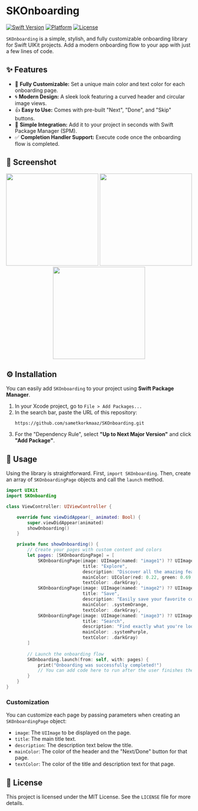 # SKOnboarding

[![Swift Version](https://img.shields.io/badge/Swift-5.9-orange.svg)](https://swift.org)
[![Platform](https://img.shields.io/badge/Platform-iOS%2013%2B-blue.svg)](https://developer.apple.com/ios/)
[![License](https://img.shields.io/badge/License-MIT-lightgrey.svg)](https://opensource.org/licenses/MIT)

`SKOnboarding` is a simple, stylish, and fully customizable onboarding library for Swift UIKit projects. Add a modern onboarding flow to your app with just a few lines of code.

## ✨ Features

-   🎨 **Fully Customizable:** Set a unique main color and text color for each onboarding page.
-   🌀 **Modern Design:** A sleek look featuring a curved header and circular image views.
-   👍 **Easy to Use:** Comes with pre-built "Next", "Done", and "Skip" buttons.
-   🧩 **Simple Integration:** Add it to your project in seconds with Swift Package Manager (SPM).
-   ✅ **Completion Handler Support:** Execute code once the onboarding flow is completed.

## 📸 Screenshot

<p align="center">
  <img src="https://github.com/user-attachments/assets/e8ec43de-e7f2-41e4-b64d-6899e166895b" width="250" />
  <img src="https://github.com/user-attachments/assets/0176f8fc-9dbf-4e6f-85f7-5caff2504115" width="250" />
  <img src="https://github.com/user-attachments/assets/52bc29d5-d23d-4e52-a349-a6f738043a18" width="250" />
</p>

## ⚙️ Installation

You can easily add `SKOnboarding` to your project using **Swift Package Manager**.

1.  In your Xcode project, go to `File > Add Packages...`
2.  In the search bar, paste the URL of this repository:
    ```
    https://github.com/sametkorkmaaz/SKOnboarding.git
    ```
3.  For the "Dependency Rule", select **"Up to Next Major Version"** and click **"Add Package"**.

## 🚀 Usage

Using the library is straightforward. First, `import SKOnboarding`. Then, create an array of `SKOnboardingPage` objects and call the `launch` method.

```swift
import UIKit
import SKOnboarding

class ViewController: UIViewController {

    override func viewDidAppear(_ animated: Bool) {
        super.viewDidAppear(animated)
        showOnboarding()
    }

    private func showOnboarding() {
        // Create your pages with custom content and colors
        let pages: [SKOnboardingPage] = [
            SKOnboardingPage(image: UIImage(named: "image1") ?? UIImage(),
                             title: "Explore",
                             description: "Discover all the amazing features our app has to offer.",
                             mainColor: UIColor(red: 0.22, green: 0.69, blue: 0.45, alpha: 1.00),
                             textColor: .darkGray),
            SKOnboardingPage(image: UIImage(named: "image2") ?? UIImage(),
                             title: "Save",
                             description: "Easily save your favorite content to your profile for later.",
                             mainColor: .systemOrange,
                             textColor: .darkGray),
            SKOnboardingPage(image: UIImage(named: "image3") ?? UIImage(),
                             title: "Search",
                             description: "Find exactly what you're looking for with our advanced search.",
                             mainColor: .systemPurple,
                             textColor: .darkGray)
        ]
        
        // Launch the onboarding flow
        SKOnboarding.launch(from: self, with: pages) {
            print("Onboarding was successfully completed!")
            // You can add code here to run after the user finishes the onboarding.
        }
    }
}
```

### Customization

You can customize each page by passing parameters when creating an `SKOnboardingPage` object:

-   `image`: The `UIImage` to be displayed on the page.
-   `title`: The main title text.
-   `description`: The description text below the title.
-   `mainColor`: The color of the header and the "Next/Done" button for that page.
-   `textColor`: The color of the title and description text for that page.

## 📝 License

This project is licensed under the MIT License. See the `LICENSE` file for more details.
